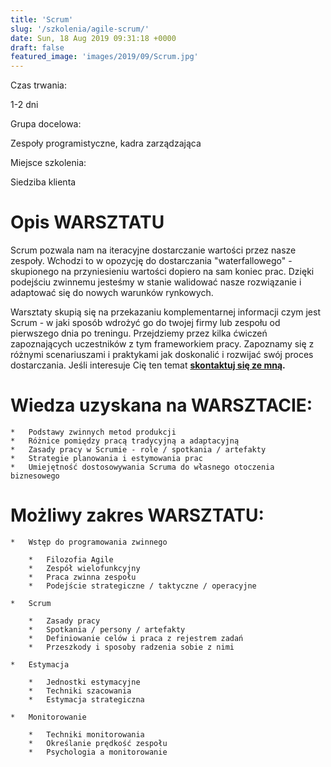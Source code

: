 ```yaml
---
title: 'Scrum'
slug: '/szkolenia/agile-scrum/'
date: Sun, 18 Aug 2019 09:31:18 +0000
draft: false
featured_image: 'images/2019/09/Scrum.jpg'
---
```


Czas trwania:

1-2 dni

Grupa docelowa:

Zespoły programistyczne, kadra zarządzająca

Miejsce szkolenia:

Siedziba klienta

Opis WARSZTATU
==============

Scrum pozwala nam na iteracyjne dostarczanie wartości przez nasze zespoły. Wchodzi to w opozycję do dostarczania "waterfallowego" - skupionego na przyniesieniu wartości dopiero na sam koniec prac. Dzięki podejściu zwinnemu jesteśmy w stanie walidować nasze rozwiązanie i adaptować się do nowych warunków rynkowych.

Warsztaty skupią się na przekazaniu komplementarnej informacji czym jest Scrum - w jaki sposób wdrożyć go do twojej firmy lub zespołu od pierwszego dnia po treningu. Przejdziemy przez kilka ćwiczeń zapoznających uczestników z tym frameworkiem pracy. Zapoznamy się z różnymi scenariuszami i praktykami jak doskonalić i rozwijać swój proces dostarczania. Jeśli interesuje Cię ten temat **[skontaktuj się ze mną](/kontakt).**

Wiedza uzyskana na WARSZTACIE:
==============================

 	*   Podstawy zwinnych metod produkcji
 	*   Różnice pomiędzy pracą tradycyjną a adaptacyjną
 	*   Zasady pracy w Scrumie - role / spotkania / artefakty
 	*   Strategie planowania i estymowania prac
 	*   Umiejętność dostosowywania Scruma do własnego otoczenia biznesowego

Możliwy zakres WARSZTATU:
=========================

 	*   Wstęp do programowania zwinnego
    
     	*   Filozofia Agile
     	*   Zespół wielofunkcyjny
     	*   Praca zwinna zespołu
     	*   Podejście strategiczne / taktyczne / operacyjne
    
 	*   Scrum
    
     	*   Zasady pracy
     	*   Spotkania / persony / artefakty
     	*   Definiowanie celów i praca z rejestrem zadań
     	*   Przeszkody i sposoby radzenia sobie z nimi
    
 	*   Estymacja
    
     	*   Jednostki estymacyjne
     	*   Techniki szacowania
     	*   Estymacja strategiczna
    
 	*   Monitorowanie
    
     	*   Techniki monitorowania
     	*   Określanie prędkość zespołu
     	*   Psychologia a monitorowanie